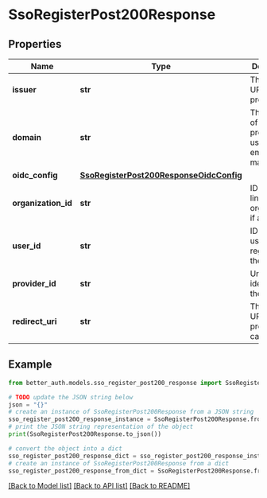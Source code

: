 # SsoRegisterPost200Response


## Properties

Name | Type | Description | Notes
------------ | ------------- | ------------- | -------------
**issuer** | **str** | The issuer URL of the provider | 
**domain** | **str** | The domain of the provider, used for email matching | 
**oidc_config** | [**SsoRegisterPost200ResponseOidcConfig**](SsoRegisterPost200ResponseOidcConfig.md) |  | 
**organization_id** | **str** | ID of the linked organization, if any | [optional] 
**user_id** | **str** | ID of the user who registered the provider | 
**provider_id** | **str** | Unique identifier for the provider | 
**redirect_uri** | **str** | The redirect URI for the provider callback | 

## Example

```python
from better_auth.models.sso_register_post200_response import SsoRegisterPost200Response

# TODO update the JSON string below
json = "{}"
# create an instance of SsoRegisterPost200Response from a JSON string
sso_register_post200_response_instance = SsoRegisterPost200Response.from_json(json)
# print the JSON string representation of the object
print(SsoRegisterPost200Response.to_json())

# convert the object into a dict
sso_register_post200_response_dict = sso_register_post200_response_instance.to_dict()
# create an instance of SsoRegisterPost200Response from a dict
sso_register_post200_response_from_dict = SsoRegisterPost200Response.from_dict(sso_register_post200_response_dict)
```
[[Back to Model list]](../README.md#documentation-for-models) [[Back to API list]](../README.md#documentation-for-api-endpoints) [[Back to README]](../README.md)


